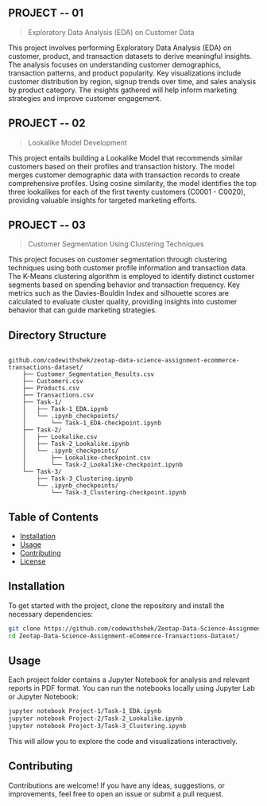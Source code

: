 ## PROJECT -- 01 

> Exploratory Data Analysis (EDA) on Customer Data

This project involves performing Exploratory Data Analysis (EDA) on customer, product, and transaction datasets to derive meaningful insights. The analysis focuses on understanding customer demographics, transaction patterns, and product popularity. Key visualizations include customer distribution by region, signup trends over time, and sales analysis by product category. The insights gathered will help inform marketing strategies and improve customer engagement.


## PROJECT -- 02

> Lookalike Model Development

This project entails building a Lookalike Model that recommends similar customers based on their profiles and transaction history. The model merges customer demographic data with transaction records to create comprehensive profiles. Using cosine similarity, the model identifies the top three lookalikes for each of the first twenty customers (C0001 - C0020), providing valuable insights for targeted marketing efforts.


## PROJECT -- 03

> Customer Segmentation Using Clustering Techniques

This project focuses on customer segmentation through clustering techniques using both customer profile information and transaction data. The K-Means clustering algorithm is employed to identify distinct customer segments based on spending behavior and transaction frequency. Key metrics such as the Davies-Bouldin Index and silhouette scores are calculated to evaluate cluster quality, providing insights into customer behavior that can guide marketing strategies.


## Directory Structure

```

github.com/codewithshek/zeotap-data-science-assignment-ecommerce-transactions-dataset/
    ├── Customer_Segmentation_Results.csv
    ├── Customers.csv
    ├── Products.csv
    ├── Transactions.csv
    ├── Task-1/
    │   ├── Task-1_EDA.ipynb
    │   └── .ipynb_checkpoints/
    │       └── Task-1_EDA-checkpoint.ipynb
    ├── Task-2/
    │   ├── Lookalike.csv
    │   ├── Task-2_Lookalike.ipynb
    │   └── .ipynb_checkpoints/
    │       ├── Lookalike-checkpoint.csv
    │       └── Task-2_Lookalike-checkpoint.ipynb
    └── Task-3/
        ├── Task-3_Clustering.ipynb
        └── .ipynb_checkpoints/
            └── Task-3_Clustering-checkpoint.ipynb
```

## Table of Contents

- [Installation](#installation)
- [Usage](#usage)
- [Contributing](#contributing)
- [License](#license)

## Installation

To get started with the project, clone the repository and install the necessary dependencies:

```bash
git clone https://github.com/codewithshek/Zeotap-Data-Science-Assignment-eCommerce-Transactions-Dataset.git
cd Zeotap-Data-Science-Assignment-eCommerce-Transactions-Dataset/
```

## Usage

Each project folder contains a Jupyter Notebook for analysis and relevant reports in PDF format. You can run the notebooks locally using Jupyter Lab or Jupyter Notebook:

```bash
jupyter notebook Project-1/Task-1_EDA.ipynb
jupyter notebook Project-2/Task-2_Lookalike.ipynb
jupyter notebook Project-3/Task-3_Clustering.ipynb
```

This will allow you to explore the code and visualizations interactively.

## Contributing

Contributions are welcome! If you have any ideas, suggestions, or improvements, feel free to open an issue or submit a pull request.
